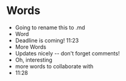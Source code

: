 # Words
* Going to rename this to .md
* Word
* Deadline is coming! 11:23
* More Words
* Updates nicely -- don't forget comments!
* Oh, interesting
* more words to collaborate with 
* 11:28
